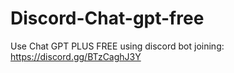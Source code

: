 # Discord-Chat-gpt-free
Use Chat GPT PLUS FREE using discord bot joining: https://discord.gg/BTzCaghJ3Y







                                                                                                                                                                                   